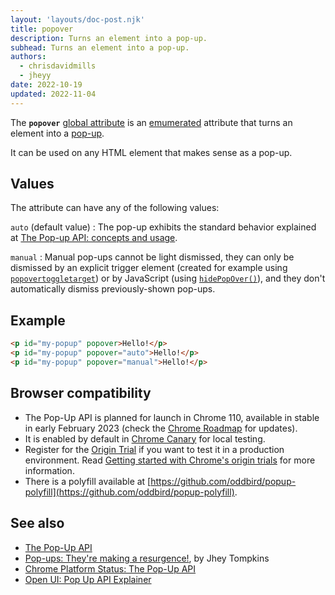 ```yaml
---
layout: 'layouts/doc-post.njk'
title: popover
description: Turns an element into a pop-up.
subhead: Turns an element into a pop-up.
authors:
  - chrisdavidmills
  - jheyy
date: 2022-10-19
updated: 2022-11-04
---
```


The **`popover`** [global attribute](https://developer.mozilla.org/docs/Web/HTML/Global_attributes) is an [emumerated](https://developer.mozilla.org/docs/Glossary/Enumerated) attribute that turns an element into a [pop-up](/docs/web-platform/pop-up-api/).

It can be used on any HTML element that makes sense as a pop-up.

## Values

The attribute can have any of the following values:

`auto` (default value)
: The pop-up exhibits the standard behavior explained at [The Pop-up API: concepts and usage](/docs/web-platform/pop-up-api/#concepts-and-usage).
    
`manual`
: Manual pop-ups cannot be light dismissed, they can only be dismissed by an explicit trigger element (created for example using [`popovertoggletarget`](/docs/web-platform/pop-up-api/popovertoggletarget-attribute)) or by JavaScript (using [`hidePopOver()`](/docs/web-platform/pop-up-api/hidepopover-method)), and they don't automatically dismiss previously-shown pop-ups.

## Example

```html
<p id="my-popup" popover>Hello!</p>
<p id="my-popup" popover="auto">Hello!</p>
<p id="my-popup" popover="manual">Hello!</p>
```

## Browser compatibility

* The Pop-Up API is planned for launch in Chrome 110, available in stable in early February 2023 (check the [Chrome Roadmap](https://chromestatus.com/roadmap) for updates).
* It is enabled by default in [Chrome Canary](https://www.google.com/chrome/canary/) for local testing.  
* Register for the [Origin Trial](/origintrials/#/view_trial/4500221927649968129) if you want to test it in a production environment. Read [Getting started with Chrome's origin trials](/docs/web-platform/origin-trials/) for more information.
* There is a polyfill available at [https://github.com/oddbird/popup-polyfill](https://github.com/oddbird/popup-polyfill).

## See also

* [The Pop-Up API](/docs/web-platform/pop-up-api/)
* [Pop-ups: They're making a resurgence!](/blog/pop-ups-theyre-making-a-resurgence/), by Jhey Tompkins
* [Chrome Platform Status: The Pop-Up API](https://chromestatus.com/feature/5463833265045504) 
* [Open UI: Pop Up API Explainer](https://open-ui.org/components/popup.research.explainer)